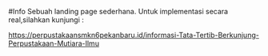 #Info
Sebuah landing page sederhana. Untuk implementasi secara real,silahkan kunjungi : 

https://perpustakaansmkn6pekanbaru.id/informasi-Tata-Tertib-Berkunjung-Perpustakaan-Mutiara-Ilmu


